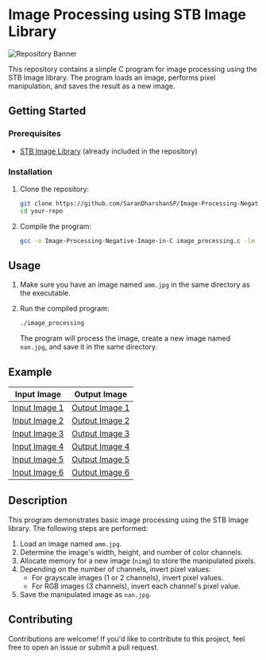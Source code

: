 # Image Processing using STB Image Library

![Repository Banner](https://socialify.git.ci/SaranDharshanSP/Image-Processing-Negative-Image-in-C/image?font=KoHo&language=1&name=1&owner=1&pattern=Floating%20Cogs&stargazers=1&theme=Dark)

This repository contains a simple C program for image processing using the STB Image library. The program loads an image, performs pixel manipulation, and saves the result as a new image.

## Getting Started

### Prerequisites

- [STB Image Library](https://github.com/nothings/stb) (already included in the repository)

### Installation

1. Clone the repository:

   ```sh
   git clone https://github.com/SaranDharshanSP/Image-Processing-Negative-Image-in-C.git
   cd your-repo
   ```

2. Compile the program:

   ```sh
   gcc -o Image-Processing-Negative-Image-in-C image_processing.c -lm
   ```

## Usage

1. Make sure you have an image named `amm.jpg` in the same directory as the executable.

2. Run the compiled program:

   ```sh
   ./image_processing
   ```

   The program will process the image, create a new image named `nan.jpg`, and save it in the same directory.

## Example

| Input Image | Output Image |
|-------------|--------------|
| [Input Image 1](Input-Images/img1.jpg) | [Output Image 1](Output-Images/nimg1.jpg) |
| [Input Image 2](Input-Images/img2.jpg) | [Output Image 2](Output-Images/nimg2.jpg) |
| [Input Image 3](Input-Images/img3.jpg) | [Output Image 3](Output-Images/nimg3.jpg) |
| [Input Image 4](Input-Images/img4.jpg) | [Output Image 4](Output-Images/nimg4.jpg) |
| [Input Image 5](Input-Images/img5.jpg) | [Output Image 5](Output-Images/nimg5.jpg) |
| [Input Image 6](Input-Images/img6.jpg) | [Output Image 6](Output-Images/nimg6.jpg) |

## Description

This program demonstrates basic image processing using the STB Image library. The following steps are performed:

1. Load an image named `amm.jpg`.
2. Determine the image's width, height, and number of color channels.
3. Allocate memory for a new image (`nimg`) to store the manipulated pixels.
4. Depending on the number of channels, invert pixel values:
   - For grayscale images (1 or 2 channels), invert pixel values.
   - For RGB images (3 channels), invert each channel's pixel value.
5. Save the manipulated image as `nan.jpg`.

## Contributing

Contributions are welcome! If you'd like to contribute to this project, feel free to open an issue or submit a pull request.



